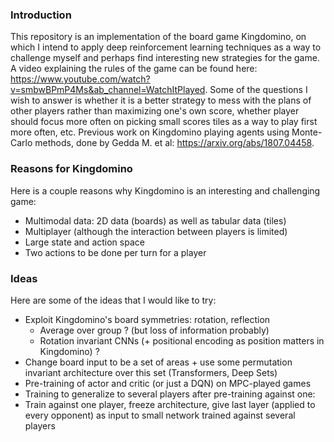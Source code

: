 ### Introduction

This repository is an implementation of the board game Kingdomino, on which I intend to apply deep reinforcement learning techniques as a way to challenge myself and perhaps find interesting new strategies for the game.
A video explaining the rules of the game can be found here: https://www.youtube.com/watch?v=smbwBPmP4Ms&ab_channel=WatchItPlayed.
Some of the questions I wish to answer is whether it is a better strategy to mess with the plans of other players rather than maximizing one's own score, whether player should focus more often on picking small scores tiles as a way to play first more often, etc.
Previous work on Kingdomino playing agents using Monte-Carlo methods, done by Gedda M. et al: https://arxiv.org/abs/1807.04458.

### Reasons for Kingdomino

Here is a couple reasons why Kingdomino is an interesting and challenging game:

- Multimodal data: 2D data (boards) as well as tabular data (tiles)
- Multiplayer (although the interaction between players is limited)
- Large state and action space
- Two actions to be done per turn for a player

### Ideas

Here are some of the ideas that I would like to try:

- Exploit Kingdomino's board symmetries: rotation, reflection
  - Average over group ? (but loss of information probably)
  - Rotation invariant CNNs (+ positional encoding as position matters in Kingdomino) ?
- Change board input to be a set of areas + use some permutation invariant architecture over this set (Transformers, Deep Sets)
- Pre-training of actor and critic (or just a DQN) on MPC-played games
- Training to generalize to several players after pre-training against one:
 - Train against one player, freeze architecture, give last layer (applied to every opponent) as input to small network trained against several players
